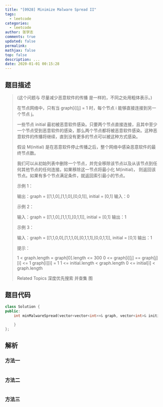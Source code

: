 ```yaml
---
title: "[0928] Minimize Malware Spread II"
tags:
  - leetcode
categories:
  - leetcode
author: 张学志
comments: true
updated: false
permalink:
mathjax: false
top: false
description: ...
date: 2020-01-01 00:15:28
---
```


## 题目描述

> (这个问题与 尽量减少恶意软件的传播 是一样的，不同之处用粗体表示。) 
> 
> 在节点网络中，只有当 graph[i][j] = 1 时，每个节点 i 能够直接连接到另一个节点 j。 
> 
> 一些节点 initial 最初被恶意软件感染。只要两个节点直接连接，且其中至少一个节点受到恶意软件的感染，那么两个节点都将被恶意软件感染。这种恶意软件的传播将继续，直到没有更多的节点可以被这种方式感染。 
> 
> 假设 M(initial) 是在恶意软件停止传播之后，整个网络中感染恶意软件的最终节点数。 
> 
> 我们可以从初始列表中删除一个节点，并完全移除该节点以及从该节点到任何其他节点的任何连接。如果移除这一节点将最小化 M(initial)， 则返回该节点。如果有多个节点满足条件，就返回索引最小的节点。 
> 
> 
> 
> 
> 
> 
> 示例 1： 
> 
> 输出：graph = [[1,1,0],[1,1,0],[0,0,1]], initial = [0,1]
> 输入：0
> 
> 
> 示例 2： 
> 
> 输入：graph = [[1,1,0],[1,1,1],[0,1,1]], initial = [0,1]
> 输出：1
> 
> 
> 示例 3： 
> 
> 输入：graph = [[1,1,0,0],[1,1,1,0],[0,1,1,1],[0,0,1,1]], initial = [0,1]
> 输出：1
> 
> 
> 
> 
> 提示： 
> 
> 
> 1 < graph.length = graph[0].length <= 300 
> 0 <= graph[i][j] == graph[j][i] <= 1 
> graph[i][i] = 1 
> 1 <= initial.length < graph.length 
> 0 <= initial[i] < graph.length 
> 
> Related Topics 深度优先搜索 并查集 图

## 题目代码

```cpp
class Solution {
public:
    int minMalwareSpread(vector<vector<int>>& graph, vector<int>& initial) {
        
    }
};
```

## 解析

### 方法一

```cpp

```

### 方法二

```cpp

```

### 方法三

```cpp

```

